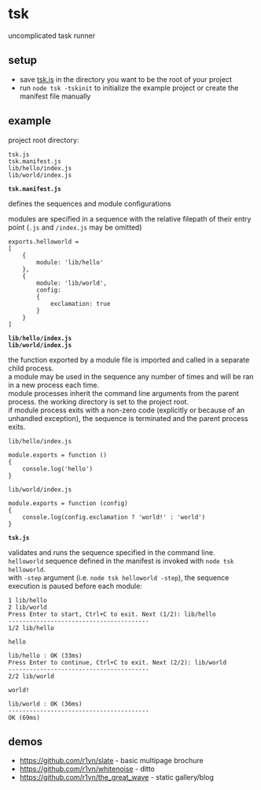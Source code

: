 # tsk

uncomplicated task runner

## setup

- save [tsk.js](https://raw.githubusercontent.com/r1vn/tsk/master/tsk.js) in the directory you want to be the root of your project
- run `node tsk -tskinit` to initialize the example project or create the manifest file manually

## example

project root directory:

```
tsk.js
tsk.manifest.js
lib/hello/index.js
lib/world/index.js
```

**`tsk.manifest.js`**

defines the sequences and module configurations

modules are specified in a sequence with the relative filepath of their entry point (`.js` and `/index.js` may be omitted)

```ecmascript 6
exports.helloworld =
[
    {
        module: 'lib/hello'
    },
    {
        module: 'lib/world',
        config:
        {
            exclamation: true
        }
    }
]
```

**`lib/hello/index.js`**  
**`lib/world/index.js`**

the function exported by a module file is imported and called in a separate child process.  
a module may be used in the sequence any number of times and will be ran in a new process each time.  
module processes inherit the command line arguments from the parent process. the working directory is set to the project root.  
if module process exits with a non-zero code (explicitly or because of an unhandled exception), the sequence is terminated and the parent process exits.  

`lib/hello/index.js`

```ecmascript 6
module.exports = function ()
{
    console.log('hello')
}
```

`lib/world/index.js`

```ecmascript 6
module.exports = function (config)
{
    console.log(config.exclamation ? 'world!' : 'world')
}
```

**`tsk.js`**

validates and runs the sequence specified in the command line.  
`helloworld` sequence defined in the manifest is invoked with `node tsk helloworld`.  
with `-step` argument (i.e. `node tsk helloworld -step`), the sequence execution is paused before each module:

```
1 lib/hello
2 lib/world
Press Enter to start, Ctrl+C to exit. Next (1/2): lib/hello
----------------------------------------
1/2 lib/hello

hello

lib/hello : OK (33ms)
Press Enter to continue, Ctrl+C to exit. Next (2/2): lib/world
----------------------------------------
2/2 lib/world

world!

lib/world : OK (36ms)
----------------------------------------
OK (69ms)
```

## demos

- https://github.com/r1vn/slate - basic multipage brochure
- https://github.com/r1vn/whitenoise - ditto
- https://github.com/r1vn/the_great_wave - static gallery/blog